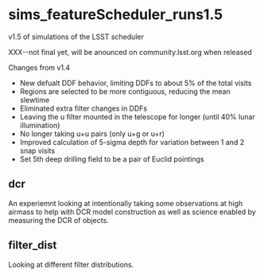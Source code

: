 # sims_featureScheduler_runs1.5
v1.5 of simulations of the LSST scheduler

XXX--not final yet, will be anounced on community.lsst.org when released

Changes from v1.4

* New defualt DDF behavior, limiting DDFs to about 5% of the total visits
* Regions are selected to be more contiguous, reducing the mean slewtime
* Eliminated extra filter changes in DDFs
* Leaving the u filter mounted in the telescope for longer (until 40% lunar illumination)
* No longer taking u+u pairs (only u+g or u+r)
* Improved calculation of 5-sigma depth for variation between 1 and 2 snap visits
* Set 5th deep drilling field to be a pair of Euclid pointings



## dcr

An experiemnt looking at intentionally taking some observations at high airmass to help with DCR model construction as well as science enabled by measuring the DCR of objects.

## filter_dist

Looking at different filter distributions.

